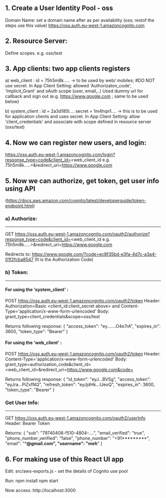 ## 1. Create a User Identity Pool - oss

Domain Name: set a domain name after as per availability (oss; restof the steps use this value)
https://oss.auth.eu-west-1.amazoncognito.com

## 2. Resource Server: 

Define scopes.  e.g. oss/test

## 3. App clients: two app clients registers

a) web_client :  id = 75h5m8k..... -> to be used by web/ mobiles; 
#DO NOT use secret. 
	In App Client Setting:   allowed 'Authorizaton_code', 'Implicit_Grant'	and oAuth scope (user, email,..)
	Used dummy url for callback and sign out (e.g. https://www.google.com ; same to be used below)

b) system_client : id = 2a3d185l....  secret = 1m4hqn1....   -> this is to be used for application clients and uses secret.
	In App Client Setting:   allow 'client_credentials' and associate with scope defined in resource server (oss/test)

## 4. Now we can register new users, and login: 

https://oss.auth.eu-west-1.amazoncognito.com/login?response_type=code&client_id=<web_client_id e.g. 75h5m8k.....>&redirect_uri=https://www.google.com


## 5. Now we can authorize, get token, get user info using API 

(https://docs.aws.amazon.com/cognito/latest/developerguide/token-endpoint.html) 

### a) Authorize:
------------
GET https://oss.auth.eu-west-1.amazoncognito.com/oauth2/authorize?response_type=code&client_id=<web_client_id e.g. 75h5m8k.....>&redirect_uri=https://www.google.com

Redirects to: https://www.google.com/?code=ec8f35bd-e3fa-4d7c-a3a4-01f2fcba8547  (It is the Authorization Code)

### b) Token:
------------

#### For using the 'system_client' : 
POST https://oss.auth.eu-west-1.amazoncognito.com/oauth2/token
Header: Authorization=Basic <client_id:client_secret above> and Content-Type='application/x-www-form-urlencoded'
Body: grant_type=client_credentials&scope=oss/test

Returns following response:
{
    "access_token": "ey.......O4e7rA",
    "expires_in": 3600,
    "token_type": "Bearer"
}

#### For using the 'web_client' : 
POST https://oss.auth.eu-west-1.amazoncognito.com/oauth2/token
Header: Content-Type='application/x-www-form-urlencoded'
Body: grant_type=authorization_code&client_id=<web_client_id>&redirect_uri=https://www.google.com&code=<AuthCode-received-step-above>

Returns following response:
{
    "id_token": "eyJ...BVSg",
    "access_token": "eyJra...PiZxfNQ",
    "refresh_token": "eyJjdHk...IJeoQ",
    "expires_in": 3600,
    "token_type": "Bearer"
}

### Get User Info:
------------
GET https://oss.auth.eu-west-1.amazoncognito.com/oauth2/userInfo
Header: Bearer Token <access-token from step above>

Returns:
{
    "sub": "79740408-f510-4804-....",
    "email_verified": "true",
    "phone_number_verified": "false",
    "phone_number": "+91*********",
    "email": "***@gmail.com",
    "username": "meh**"
}

## 6. For making use of this React UI app

Edit: src/aws-exports.js - set the details of Cognito use pool

Run:
npm install 
npm start

Now access: http://localhost:3000
